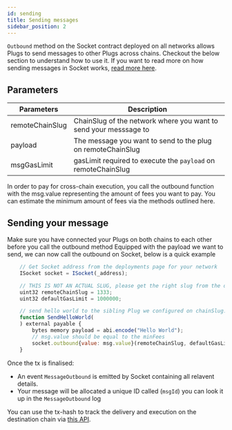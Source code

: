 ```yaml
---
id: sending
title: Sending messages
sidebar_position: 2
---
```


`Outbound` method on the Socket contract deployed on all networks allows Plugs to send messages to other Plugs across chains. Checkout the below section to understand how to use it. If you want to read more on how sending messages in Socket works, [read more here](../../Learn/lifecycle.md#sending-a-message).

## Parameters

| Parameters | Description |
| --- | --- |
| remoteChainSlug | ChainSlug of the network where you want to send your messsage to |
| payload | The message you want to send to the plug on remoteChainSlug |
| msgGasLimit | gasLimit required to execute the `payload` on remoteChainSlug |

In order to pay for cross-chain execution, you call the outbound function with the msg.value representing the amount of fees you want to pay. You can estimate the minimum amount of fees via the methods outlined here.


## Sending your message

Make sure you have connected your Plugs on both chains to each other before you call the outbound method
Equipped with the payload we want to send, we can now call the outbound on Socket, below is a quick example

```javascript
    // Get Socket address from the deployments page for your network
    ISocket socket = ISocket(_address);

    // THIS IS NOT AN ACTUAL SLUG, please get the right slug from the deployments page
    uint32 remoteChainSlug = 1333;
    uint32 defaultGasLimit = 1000000;

    // send hello world to the sibling Plug we configured on chainSlug:1333
    function SendHelloWorld(
    ) external payable {
        bytes memory payload = abi.encode("Hello World");
        // msg.value should be equal to the minFees
        socket.outbound{value: msg.value}(remoteChainSlug, defaultGasLimit, bytes32(0), bytes32(0), payload);
    }
```
<!-- // TODO: add API link -->

Once the tx is finalised:
- An event `MessageOutbound` is emitted by Socket containing all relavent details.
- Your message will be allocated a unique ID called (`msgId`) you can look it up in the `MessageOutbound` log
 
You can use the tx-hash to track the delivery and execution on the destination chain via [this API](../../Dev%20Resources/APIReference/Track.md).  
